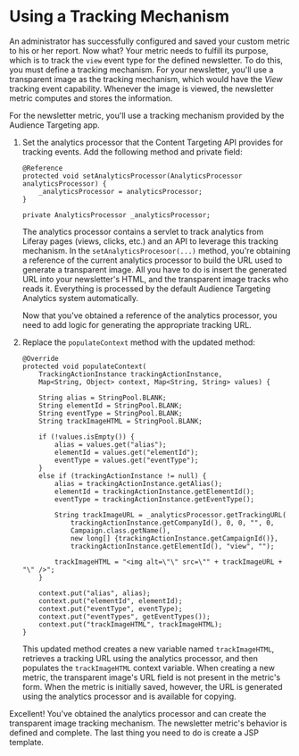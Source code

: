 # Using a Tracking Mechanism [](id=using-a-tracking-mechanism)

An administrator has successfully configured and saved your custom metric to 
his or her report. Now what? Your metric needs to fulfill its purpose, which is 
to track the `view` event type for the defined newsletter. To do this, you must 
define a tracking mechanism. For your newsletter, you'll use a transparent 
image as the tracking mechanism, which would have the *View* tracking event 
capability. Whenever the image is viewed, the newsletter metric computes and 
stores the information.

For the newsletter metric, you'll use a tracking mechanism provided by the
Audience Targeting app.

1.  Set the analytics processor that the Content Targeting API provides
    for tracking events. Add the following method and private field:

        @Reference
        protected void setAnalyticsProcessor(AnalyticsProcessor analyticsProcessor) {
            _analyticsProcessor = analyticsProcessor;
        }

        private AnalyticsProcessor _analyticsProcessor;

    The analytics processor contains a servlet to track analytics from Liferay 
    pages (views, clicks, etc.) and an API to leverage this tracking mechanism. 
    In the `setAnalyticsProcesoor(...)` method, you're obtaining a reference of 
    the current analytics processor to build the URL used to generate a 
    transparent image. All you have to do is insert the generated URL into your 
    newsletter's HTML, and the transparent image tracks who reads it. 
    Everything is processed by the default Audience Targeting Analytics system 
    automatically.

    Now that you've obtained a reference of the analytics processor, you need to
    add logic for generating the appropriate tracking URL.

2.  Replace the `populateContext` method with the updated method:

        @Override
        protected void populateContext(
            TrackingActionInstance trackingActionInstance,
            Map<String, Object> context, Map<String, String> values) {

            String alias = StringPool.BLANK;
            String elementId = StringPool.BLANK;
            String eventType = StringPool.BLANK;
            String trackImageHTML = StringPool.BLANK;

            if (!values.isEmpty()) {
                alias = values.get("alias");
                elementId = values.get("elementId");
                eventType = values.get("eventType");
            }
            else if (trackingActionInstance != null) {
                alias = trackingActionInstance.getAlias();
                elementId = trackingActionInstance.getElementId();
                eventType = trackingActionInstance.getEventType();

                String trackImageURL = _analyticsProcessor.getTrackingURL(
                    trackingActionInstance.getCompanyId(), 0, 0, "", 0,
                    Campaign.class.getName(),
                    new long[] {trackingActionInstance.getCampaignId()},
                    trackingActionInstance.getElementId(), "view", "");

                trackImageHTML = "<img alt=\"\" src=\"" + trackImageURL + "\" />";
            }

            context.put("alias", alias);
            context.put("elementId", elementId);
            context.put("eventType", eventType);
            context.put("eventTypes", getEventTypes());
            context.put("trackImageHTML", trackImageHTML);
        }

    This updated method creates a new variable named `trackImageHTML`,
    retrieves a tracking URL using the analytics processor, and then populates
    the `trackImageHTML` context variable. When creating a new metric, the
    transparent image's URL field is not present in the metric's form. When the
    metric is initially saved, however, the URL is generated using the analytics
    processor and is available for copying.

Excellent! You've obtained the analytics processor and can create the
transparent image tracking mechanism. The newsletter metric's behavior is
defined and complete. The last thing you need to do is create a JSP template.

